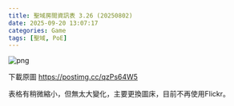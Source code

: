 ```yaml
---
title: 聖域房間資訊表 3.26 (20250802)
date: 2025-09-20 13:07:17
categories: Game
tags: [聖域, PoE]
---
```

![png](https://i.postimg.cc/nhz05L2p/Sanctum-Data20250802.png)

下載原圖 https://postimg.cc/qzPs64W5

表格有稍微縮小，但無太大變化，主要更換圖床，目前不再使用Flickr。